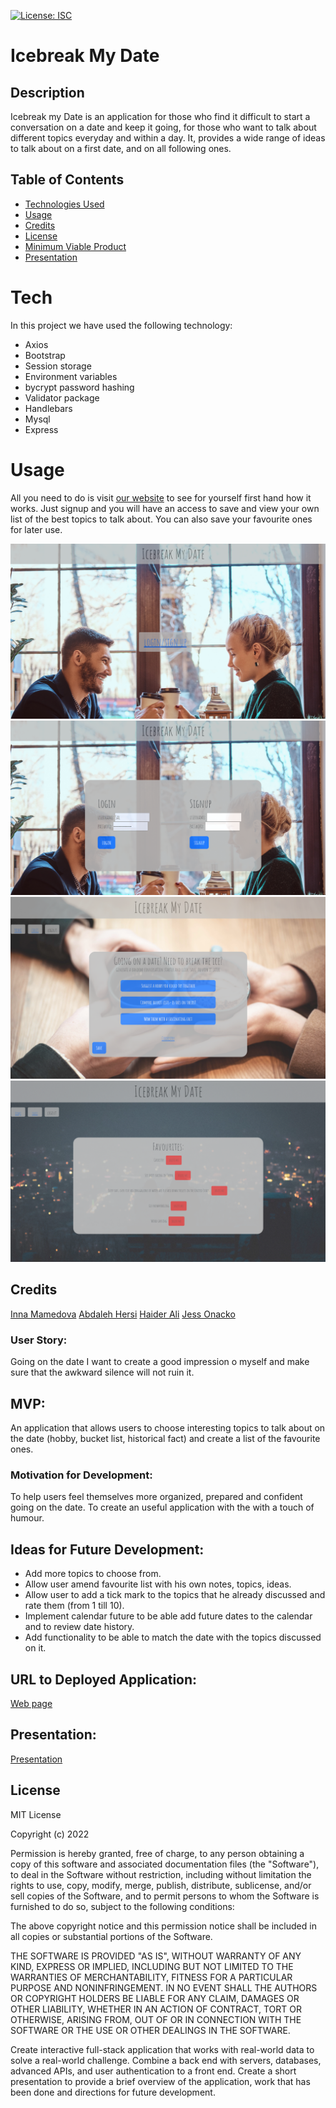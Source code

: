 [![License: ISC](https://img.shields.io/badge/License-ISC-blue.svg)](https://opensource.org/licenses/ISC)

# Icebreak My Date

## Description

Icebreak my Date is an application for those who find it difficult to start a conversation on a date and keep it going, for those who want to talk about different topics everyday and within a day. It, provides a wide range of ideas to talk about on a first date, and on all following ones.

## Table of Contents

- [Technologies Used](#tech)
- [Usage](#usage)
- [Credits](#credits)
- [License](#license)
- [Minimum Viable Product](#mvp)
- [Presentation](#presentation)

# Tech

In this project we have used the following technology:

- Axios
- Bootstrap
- Session storage
- Environment variables
- bycrypt password hashing
- Validator package
- Handlebars
- Mysql
- Express

# Usage

All you need to do is visit [our website](https://immense-journey-92545.herokuapp.com/) to see for yourself first hand how it works. Just signup and you will have an access to save and view your own list of the best topics to talk about. You can also save your favourite ones for later use.

![Preview image](./public/Screenshot%201.png)
![Preview image](./public/Screenshot%202.png)
![Preview image](./public/Screenshot%203.png)
![Preview image](./public/Screenshot%204.png)

## Credits

[Inna Mamedova](https://github.com/Inna1201)
[Abdaleh Hersi](https://github.com/AbdalehHersi)
[Haider Ali](https://github.com/haiderali1998)
[Jess Onacko](https://github.com/haiderali1998)

### User Story:
Going on the date I want to create a good impression o myself and make sure that the awkward silence will not ruin it.

## MVP:
An application that allows users to choose interesting topics to talk about on the date (hobby, bucket list, historical fact) and create a list of the favourite ones.

### Motivation for Development:
To help users feel themselves more organized, prepared and confident going on the date. To create an useful application with the with a touch of humour.


## Ideas for Future Development:

* Add more topics to choose from.
* Allow user amend favourite list with his own notes, topics, ideas.
* Allow user to add a tick mark to the topics that he already discussed and rate them (from 1 till 10).
* Implement calendar future to be able add future dates to the calendar and to review date history.
* Add functionality to be able to match the date with the topics discussed on it.



## URL to Deployed Application:
[Web page](https://immense-journey-92545.herokuapp.com/)


## Presentation:

[Presentation](https://docs.google.com/presentation/d/10AKOfkGUYEVO8xHmRPdoCccvAHfaVTjOh7BbpKCtYyc/edit?usp=sharing)

## License

MIT License

Copyright (c) 2022

Permission is hereby granted, free of charge, to any person obtaining a copy
of this software and associated documentation files (the "Software"), to deal
in the Software without restriction, including without limitation the rights
to use, copy, modify, merge, publish, distribute, sublicense, and/or sell
copies of the Software, and to permit persons to whom the Software is
furnished to do so, subject to the following conditions:

The above copyright notice and this permission notice shall be included in all
copies or substantial portions of the Software.

THE SOFTWARE IS PROVIDED "AS IS", WITHOUT WARRANTY OF ANY KIND, EXPRESS OR
IMPLIED, INCLUDING BUT NOT LIMITED TO THE WARRANTIES OF MERCHANTABILITY,
FITNESS FOR A PARTICULAR PURPOSE AND NONINFRINGEMENT. IN NO EVENT SHALL THE
AUTHORS OR COPYRIGHT HOLDERS BE LIABLE FOR ANY CLAIM, DAMAGES OR OTHER
LIABILITY, WHETHER IN AN ACTION OF CONTRACT, TORT OR OTHERWISE, ARISING FROM,
OUT OF OR IN CONNECTION WITH THE SOFTWARE OR THE USE OR OTHER DEALINGS IN THE
SOFTWARE.

Create interactive full-stack application that works with real-world data to solve a real-world challenge. Combine a back end with servers, databases, advanced APIs, and user authentication to a front end.
Create a short presentation to provide a brief overview of the application, work that has been done and directions for future development.


